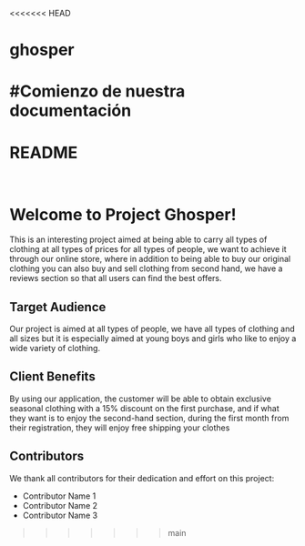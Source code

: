 <<<<<<< HEAD
# ghosper
#Comienzo de nuestra documentación
=======
<!DOCTYPE html>
<html lang="en">
<head>
    <meta charset="UTF-8">
    <meta name="viewport" content="width=device-width, initial-scale=1.0">
</head>
<body>
    <div class="container">
        <h1>README</h1>
        <br>
        <h1>Welcome to Project Ghosper!</h1>
        <p>This is an interesting project aimed at being able to carry all types of clothing at all types of prices for all types of people, we want to achieve it through our online store, where in addition to being able to buy our original clothing you can also buy and sell clothing from second hand, we have a reviews section so that all users can find the best offers.</p>
        <h2>Target Audience</h2>
        <p>Our project is aimed at all types of people, we have all types of clothing and all sizes but it is especially aimed at young boys and girls who like to enjoy a wide variety of clothing.</p>
        <h2>Client Benefits</h2>
        <p>By using our application, the customer will be able to obtain exclusive seasonal clothing with a 15% discount on the first purchase, and if what they want is to enjoy the second-hand section, during the first month from their registration, they will enjoy free shipping your clothes</p>
        <h2>Contributors</h2>
        <p>We thank all contributors for their dedication and effort on this project:</p>
        <ul>
            <li>Contributor Name 1</li>
            <li>Contributor Name 2</li>
            <li>Contributor Name 3</li>
        </ul>
    </div>
</body>
</html>

>>>>>>> main
